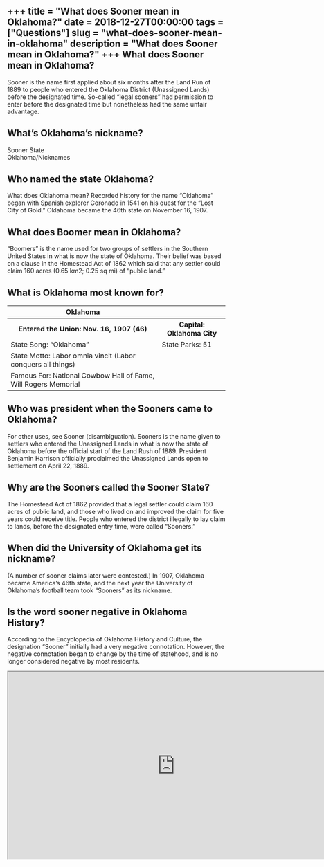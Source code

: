 +++
title = "What does Sooner mean in Oklahoma?"
date = 2018-12-27T00:00:00
tags = ["Questions"]
slug = "what-does-sooner-mean-in-oklahoma"
description = "What does Sooner mean in Oklahoma?"
+++
What does Sooner mean in Oklahoma?
----------------------------------

Sooner is the name first applied about six months after the Land Run of 1889 to people who entered the Oklahoma District (Unassigned Lands) before the designated time. So-called “legal sooners” had permission to enter before the designated time but nonetheless had the same unfair advantage.

What’s Oklahoma’s nickname?
---------------------------

Sooner State  
Oklahoma/Nicknames

Who named the state Oklahoma?
-----------------------------

What does Oklahoma mean? Recorded history for the name “Oklahoma” began with Spanish explorer Coronado in 1541 on his quest for the “Lost City of Gold.” Oklahoma became the 46th state on November 16, 1907.

What does Boomer mean in Oklahoma?
----------------------------------

“Boomers” is the name used for two groups of settlers in the Southern United States in what is now the state of Oklahoma. Their belief was based on a clause in the Homestead Act of 1862 which said that any settler could claim 160 acres (0.65 km2; 0.25 sq mi) of “public land.”

What is Oklahoma most known for?
--------------------------------

<table><tr><th>Oklahoma</th></tr><tr><th>Entered the Union: Nov. 16, 1907 (46)</th><th>Capital: Oklahoma City</th></tr><tr><td>State Song: “Oklahoma”</td><td>State Parks: 51</td></tr><tr><td>State Motto: Labor omnia vincit (Labor conquers all things)</td></tr><tr><td>Famous For: National Cowbow Hall of Fame, Will Rogers Memorial</td></tr></table>

Who was president when the Sooners came to Oklahoma?
----------------------------------------------------

For other uses, see Sooner (disambiguation). Sooners is the name given to settlers who entered the Unassigned Lands in what is now the state of Oklahoma before the official start of the Land Rush of 1889. President Benjamin Harrison officially proclaimed the Unassigned Lands open to settlement on April 22, 1889.

Why are the Sooners called the Sooner State?
--------------------------------------------

The Homestead Act of 1862 provided that a legal settler could claim 160 acres of public land, and those who lived on and improved the claim for five years could receive title. People who entered the district illegally to lay claim to lands, before the designated entry time, were called “Sooners.”

When did the University of Oklahoma get its nickname?
-----------------------------------------------------

(A number of sooner claims later were contested.) In 1907, Oklahoma became America’s 46th state, and the next year the University of Oklahoma’s football team took “Sooners” as its nickname.

Is the word sooner negative in Oklahoma History?
------------------------------------------------

According to the Encyclopedia of Oklahoma History and Culture, the designation “Sooner” initially had a very negative connotation. However, the negative connotation began to change by the time of statehood, and is no longer considered negative by most residents.

<iframe allow="accelerometer; autoplay; clipboard-write; encrypted-media; gyroscope; picture-in-picture" allowfullscreen="" class="__youtube_prefs__  epyt-is-override  no-lazyload" data-no-lazy="1" data-origheight="433" data-origwidth="770" data-skipgform_ajax_framebjll="" height="433" id="_ytid_55167" loading="lazy" src="https://www.youtube.com/embed/AVVSP9Kl50U?enablejsapi=1&autoplay=0&cc_load_policy=0&cc_lang_pref=&iv_load_policy=1&loop=0&modestbranding=0&rel=1&fs=1&playsinline=0&autohide=2&theme=dark&color=red&controls=1&" title="YouTube player" width="770"></iframe>